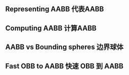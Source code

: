 ## Representing AABB 代表AABB

## Computing AABB 计算AABB

## AABB vs Bounding spheres 边界球体

## Fast OBB to AABB 快速 OBB 到 AABB
